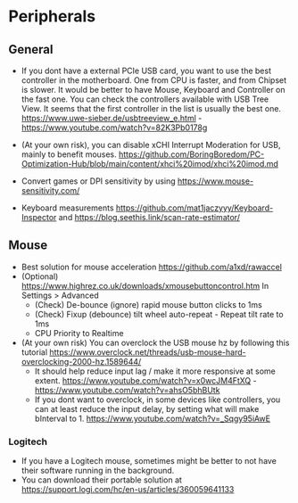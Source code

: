 # Peripherals

## General

- If you dont have a external PCIe USB card, you want to use the best controller in the motherboard. One from CPU is faster, and from Chipset is slower. It would be better to have Mouse, Keyboard and Controller on the fast one. You can check the controllers available with USB Tree View. It seems that the first controller in the list is usually the best one. <https://www.uwe-sieber.de/usbtreeview_e.html> - <https://www.youtube.com/watch?v=82K3Pb0178g>

- (At your own risk), you can disable xCHI Interrupt Moderation for USB, mainly to benefit mouses. <https://github.com/BoringBoredom/PC-Optimization-Hub/blob/main/content/xhci%20imod/xhci%20imod.md>

- Convert games or DPI sensitivity by using <https://www.mouse-sensitivity.com/>

- Keyboard measurements <https://github.com/mat1jaczyyy/Keyboard-Inspector> and <https://blog.seethis.link/scan-rate-estimator/>

## Mouse

- Best solution for mouse acceleration <https://github.com/a1xd/rawaccel>
- (Optional) <https://www.highrez.co.uk/downloads/xmousebuttoncontrol.htm> In Settings > Advanced
  - (Check) De-bounce (ignore) rapid mouse button clicks to 1ms
  - (Check) Fixup (debounce) tilt wheel auto-repeat - Repeat tilt rate to 1ms
  - CPU Priority to Realtime
- (At your own risk) You can overclock the USB mouse hz by following this tutorial <https://www.overclock.net/threads/usb-mouse-hard-overclocking-2000-hz.1589644/> 
  - It should help reduce input lag / make it more responsive at some extent. <https://www.youtube.com/watch?v=x0wcJM4FtXQ> - <https://www.youtube.com/watch?v=ahsO5bhBUtk>
  - If you dont want to overclock, in some devices like controllers, you can at least reduce the input delay, by setting what will make bInterval to 1. <https://www.youtube.com/watch?v=_Sqgy95iAwE>

### Logitech

- If you have a Logitech mouse, sometimes might be better to not have their software running in the background.
- You can download their portable solution at <https://support.logi.com/hc/en-us/articles/360059641133>
